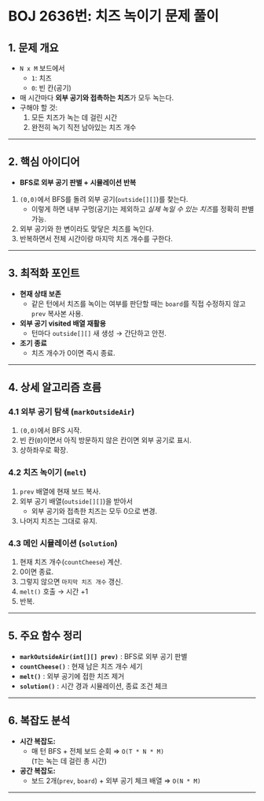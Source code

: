 # BOJ 2636번: 치즈 녹이기 문제 풀이

## 1. 문제 개요
- `N x M` 보드에서
    - `1`: 치즈
    - `0`: 빈 칸(공기)
- 매 시간마다 **외부 공기와 접촉하는 치즈**가 모두 녹는다.
- 구해야 할 것:
    1. 모든 치즈가 녹는 데 걸린 시간
    2. 완전히 녹기 직전 남아있는 치즈 개수

---

## 2. 핵심 아이디어
- **BFS로 외부 공기 판별 + 시뮬레이션 반복**
1. `(0,0)`에서 BFS를 돌려 외부 공기(`outside[][]`)를 찾는다.
    - 이렇게 하면 내부 구멍(공기)는 제외하고 *실제 녹일 수 있는 치즈*를 정확히 판별 가능.
2. 외부 공기와 한 변이라도 맞닿은 치즈를 녹인다.
3. 반복하면서 전체 시간이랑 마지막 치즈 개수를 구한다.

---

## 3. 최적화 포인트
- **현재 상태 보존**
    - 같은 턴에서 치즈를 녹이는 여부를 판단할 때는 `board`를 직접 수정하지 않고 `prev` 복사본 사용.
- **외부 공기 visited 배열 재활용**
    - 턴마다 `outside[][]` 새 생성 → 간단하고 안전.
- **조기 종료**
    - 치즈 개수가 0이면 즉시 종료.

---

## 4. 상세 알고리즘 흐름

### 4.1 외부 공기 탐색 (`markOutsideAir`)
1. `(0,0)`에서 BFS 시작.
2. 빈 칸(`0`)이면서 아직 방문하지 않은 칸이면 외부 공기로 표시.
3. 상하좌우로 확장.

### 4.2 치즈 녹이기 (`melt`)
1. `prev` 배열에 현재 보드 복사.
2. 외부 공기 배열(`outside[][]`)을 받아서
    - 외부 공기와 접촉한 치즈는 모두 0으로 변경.
3. 나머지 치즈는 그대로 유지.

### 4.3 메인 시뮬레이션 (`solution`)
1. 현재 치즈 개수(`countCheese`) 계산.
2. 0이면 종료.
3. 그렇지 않으면 `마지막 치즈 개수` 갱신.
4. `melt()` 호출 → 시간 +1
5. 반복.

---

## 5. 주요 함수 정리
- **`markOutsideAir(int[][] prev)`** : BFS로 외부 공기 판별
- **`countCheese()`** : 현재 남은 치즈 개수 세기
- **`melt()`** : 외부 공기에 접한 치즈 제거
- **`solution()`** : 시간 경과 시뮬레이션, 종료 조건 체크

---

## 6. 복잡도 분석
- **시간 복잡도:**
    - 매 턴 BFS + 전체 보드 순회 ⇒ `O(T * N * M)`  
      (`T`는 녹는 데 걸린 총 시간)
- **공간 복잡도:**
    - 보드 2개(`prev`, `board`) + 외부 공기 체크 배열 ⇒ `O(N * M)`

---